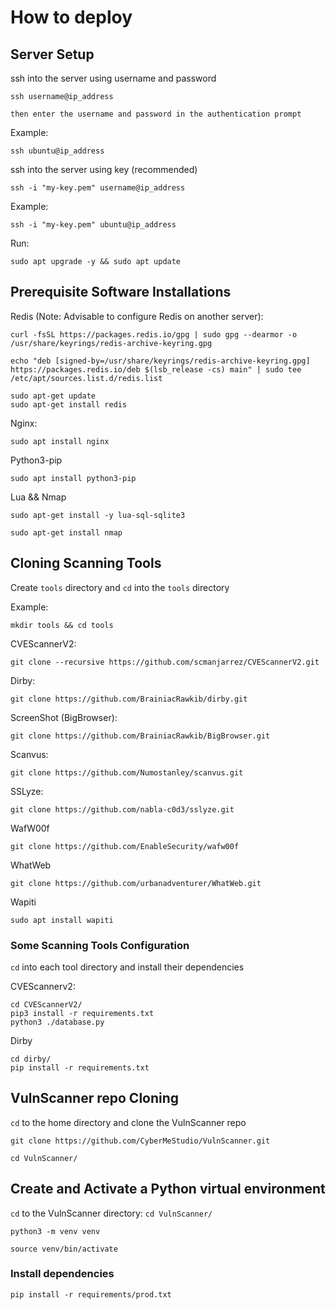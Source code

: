 # How to deploy


## Server Setup

ssh into the server using username and password

```
ssh username@ip_address

then enter the username and password in the authentication prompt
```

Example:

```
ssh ubuntu@ip_address
```

ssh into the server using key (recommended)

```
ssh -i "my-key.pem" username@ip_address
```

Example:

```
ssh -i "my-key.pem" ubuntu@ip_address
```

Run:

```sudo apt upgrade -y && sudo apt update```


## Prerequisite Software Installations

Redis (Note: Advisable to configure Redis on another server):

```
curl -fsSL https://packages.redis.io/gpg | sudo gpg --dearmor -o /usr/share/keyrings/redis-archive-keyring.gpg

echo "deb [signed-by=/usr/share/keyrings/redis-archive-keyring.gpg] https://packages.redis.io/deb $(lsb_release -cs) main" | sudo tee /etc/apt/sources.list.d/redis.list

sudo apt-get update
sudo apt-get install redis
```

Nginx:

```
sudo apt install nginx
```

Python3-pip

```
sudo apt install python3-pip
```

Lua && Nmap

```
sudo apt-get install -y lua-sql-sqlite3

sudo apt-get install nmap
```


## Cloning Scanning Tools

Create `tools` directory and `cd` into the `tools` directory

Example:

```
mkdir tools && cd tools
```

CVEScannerV2:

```
git clone --recursive https://github.com/scmanjarrez/CVEScannerV2.git
```

Dirby:

```git clone https://github.com/BrainiacRawkib/dirby.git```

ScreenShot (BigBrowser):

```git clone https://github.com/BrainiacRawkib/BigBrowser.git```

Scanvus:

```git clone https://github.com/Numostanley/scanvus.git```

SSLyze:

```git clone https://github.com/nabla-c0d3/sslyze.git```

WafW00f

```git clone https://github.com/EnableSecurity/wafw00f```

WhatWeb

```git clone https://github.com/urbanadventurer/WhatWeb.git```

Wapiti

```sudo apt install wapiti```


### Some Scanning Tools Configuration

`cd` into each tool directory and install their dependencies 

CVEScannerv2:

```
cd CVEScannerV2/
pip3 install -r requirements.txt
python3 ./database.py
```

Dirby

```
cd dirby/
pip install -r requirements.txt
```


## VulnScanner repo Cloning

`cd` to the home directory and clone the VulnScanner repo

```git clone https://github.com/CyberMeStudio/VulnScanner.git```

```cd VulnScanner/```


## Create and Activate a Python virtual environment

`cd` to the VulnScanner directory: `cd VulnScanner/`

`python3 -m venv venv`

`source venv/bin/activate`


### Install dependencies

```pip install -r requirements/prod.txt```
